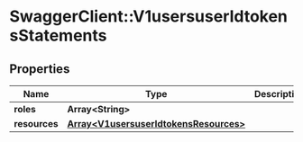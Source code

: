 # SwaggerClient::V1usersuserIdtokensStatements

## Properties
Name | Type | Description | Notes
------------ | ------------- | ------------- | -------------
**roles** | **Array&lt;String&gt;** |  | 
**resources** | [**Array&lt;V1usersuserIdtokensResources&gt;**](V1usersuserIdtokensResources.md) |  | 


